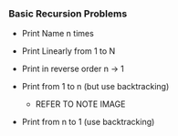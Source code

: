 ### Basic Recursion Problems

- Print Name n times
- Print Linearly from 1 to N
- Print in reverse order n -> 1

- Print from 1 to n (but use backtracking)
  - REFER TO NOTE IMAGE
- Print from n to 1 (use backtracking)